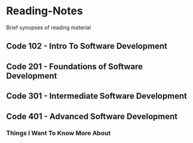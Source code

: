 # Reading-Notes
Brief synopses of reading material

## Code 102 - Intro To Software Development

## Code 201 - Foundations of Software Development

## Code 301 - Intermediate Software Development

## Code 401 - Advanced Software Development

### Things I Want To Know More About

